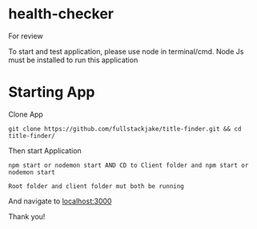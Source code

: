 # health-checker
For review

To start and test application, please use node in terminal/cmd. Node Js must be installed to run this application

# Starting App

Clone App

```
git clone https://github.com/fullstackjake/title-finder.git && cd title-finder/
```
Then start Application

```
npm start or nodemon start AND CD to Client folder and npm start or nodemon start
```

```
Root folder and client folder mut both be running
```

And navigate to [localhost:3000](http://localhost:3000/)


Thank you!
